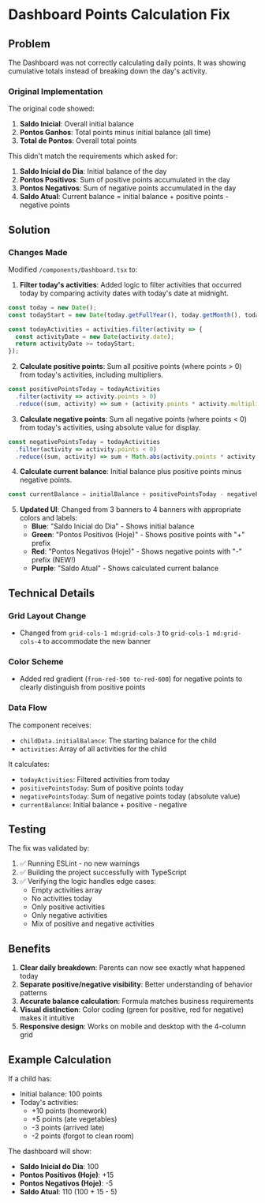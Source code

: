 # Dashboard Points Calculation Fix

## Problem

The Dashboard was not correctly calculating daily points. It was showing cumulative totals instead of breaking down the day's activity.

### Original Implementation

The original code showed:
1. **Saldo Inicial**: Overall initial balance
2. **Pontos Ganhos**: Total points minus initial balance (all time)
3. **Total de Pontos**: Overall total points

This didn't match the requirements which asked for:
1. **Saldo Inicial do Dia**: Initial balance of the day
2. **Pontos Positivos**: Sum of positive points accumulated in the day
3. **Pontos Negativos**: Sum of negative points accumulated in the day
4. **Saldo Atual**: Current balance = initial balance + positive points - negative points

## Solution

### Changes Made

Modified `/components/Dashboard.tsx` to:

1. **Filter today's activities**: Added logic to filter activities that occurred today by comparing activity dates with today's date at midnight.

```typescript
const today = new Date();
const todayStart = new Date(today.getFullYear(), today.getMonth(), today.getDate(), 0, 0, 0);

const todayActivities = activities.filter(activity => {
  const activityDate = new Date(activity.date);
  return activityDate >= todayStart;
});
```

2. **Calculate positive points**: Sum all positive points (where points > 0) from today's activities, including multipliers.

```typescript
const positivePointsToday = todayActivities
  .filter(activity => activity.points > 0)
  .reduce((sum, activity) => sum + (activity.points * activity.multiplier), 0);
```

3. **Calculate negative points**: Sum all negative points (where points < 0) from today's activities, using absolute value for display.

```typescript
const negativePointsToday = todayActivities
  .filter(activity => activity.points < 0)
  .reduce((sum, activity) => sum + Math.abs(activity.points * activity.multiplier), 0);
```

4. **Calculate current balance**: Initial balance plus positive points minus negative points.

```typescript
const currentBalance = initialBalance + positivePointsToday - negativePointsToday;
```

5. **Updated UI**: Changed from 3 banners to 4 banners with appropriate colors and labels:
   - **Blue**: "Saldo Inicial do Dia" - Shows initial balance
   - **Green**: "Pontos Positivos (Hoje)" - Shows positive points with "+" prefix
   - **Red**: "Pontos Negativos (Hoje)" - Shows negative points with "-" prefix (NEW!)
   - **Purple**: "Saldo Atual" - Shows calculated current balance

## Technical Details

### Grid Layout Change
- Changed from `grid-cols-1 md:grid-cols-3` to `grid-cols-1 md:grid-cols-4` to accommodate the new banner

### Color Scheme
- Added red gradient (`from-red-500 to-red-600`) for negative points to clearly distinguish from positive points

### Data Flow
The component receives:
- `childData.initialBalance`: The starting balance for the child
- `activities`: Array of all activities for the child

It calculates:
- `todayActivities`: Filtered activities from today
- `positivePointsToday`: Sum of positive points today
- `negativePointsToday`: Sum of negative points today (absolute value)
- `currentBalance`: Initial balance + positive - negative

## Testing

The fix was validated by:
1. ✅ Running ESLint - no new warnings
2. ✅ Building the project successfully with TypeScript
3. ✅ Verifying the logic handles edge cases:
   - Empty activities array
   - No activities today
   - Only positive activities
   - Only negative activities
   - Mix of positive and negative activities

## Benefits

1. **Clear daily breakdown**: Parents can now see exactly what happened today
2. **Separate positive/negative visibility**: Better understanding of behavior patterns
3. **Accurate balance calculation**: Formula matches business requirements
4. **Visual distinction**: Color coding (green for positive, red for negative) makes it intuitive
5. **Responsive design**: Works on mobile and desktop with the 4-column grid

## Example Calculation

If a child has:
- Initial balance: 100 points
- Today's activities:
  - +10 points (homework)
  - +5 points (ate vegetables)
  - -3 points (arrived late)
  - -2 points (forgot to clean room)

The dashboard will show:
- **Saldo Inicial do Dia**: 100
- **Pontos Positivos (Hoje)**: +15
- **Pontos Negativos (Hoje)**: -5
- **Saldo Atual**: 110 (100 + 15 - 5)
